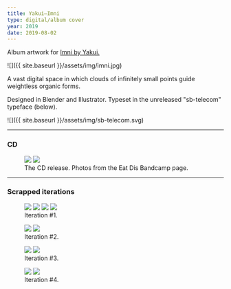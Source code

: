 ```yaml
---
title: Yakui—Imni
type: digital/album cover
year: 2019
date: 2019-08-02
---
```

Album artwork for [Imni by Yakui.](http://eatdis.bandcamp.com/album/imni)

![]({{ site.baseurl }}/assets/img/imni.jpg)

A vast digital space in which clouds of infinitely small points guide weightless organic forms.

Designed in Blender and Illustrator. Typeset in the unreleased "sb-telecom" typeface (below).

![]({{ site.baseurl }}/assets/img/sb-telecom.svg)

* * *

### CD

<figure>
  <div class="img2">
    <img src="{{ site.baseurl }}/assets/img/yakuicd1.jpg">
    <img src="{{ site.baseurl }}/assets/img/yakuicd2.jpg">
  </div>
  <figcaption>
    The CD release. Photos from the Eat Dis Bandcamp page.
  </figcaption>
</figure>

* * *

### Scrapped iterations

<figure>
  <div class="img4">
    <img src="{{ site.baseurl }}/assets/img/imni-a1.png">
    <img src="{{ site.baseurl }}/assets/img/imni-a2.png">
    <img src="{{ site.baseurl }}/assets/img/imni-a3.png">
    <img src="{{ site.baseurl }}/assets/img/imni-a4.png">
  </div>
  <figcaption>
    Iteration #1.
  </figcaption>
</figure>

<figure>
  <div class="img2">
    <img src="{{ site.baseurl }}/assets/img/imni-b1.png">
    <img src="{{ site.baseurl }}/assets/img/imni-b2.png">
  </div>
  <figcaption>
    Iteration #2.
  </figcaption>
</figure>

<figure>
  <div class="img2">
    <img src="{{ site.baseurl }}/assets/img/imni-c1.png">
    <img src="{{ site.baseurl }}/assets/img/imni-c2.png">
  </div>
  <figcaption>
    Iteration #3.
  </figcaption>
</figure>

<figure>
  <div class="img2">
    <img src="{{ site.baseurl }}/assets/img/imni-d1.png">
    <img src="{{ site.baseurl }}/assets/img/imni-d2.png">
  </div>
  <figcaption>
    Iteration #4.
  </figcaption>
</figure>